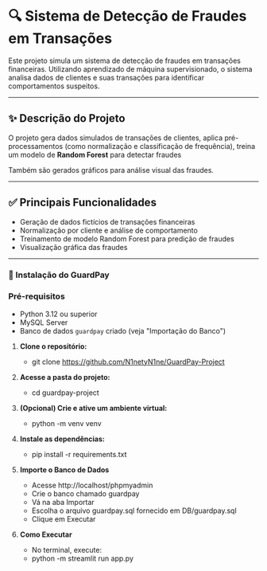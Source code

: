 # 🔍 Sistema de Detecção de Fraudes em Transações

Este projeto simula um sistema de detecção de fraudes em transações financeiras. Utilizando aprendizado de máquina supervisionado, 
o sistema analisa dados de clientes e suas transações para identificar comportamentos suspeitos.

---

## ✨ Descrição do Projeto

O projeto gera dados simulados de transações de clientes, aplica pré-processamentos (como normalização e classificação de frequência),
treina um modelo de **Random Forest** para detectar fraudes

Também são gerados gráficos para análise visual das fraudes.

---

## ✅ Principais Funcionalidades

- Geração de dados fictícios de transações financeiras
- Normalização por cliente e análise de comportamento
- Treinamento de modelo Random Forest para predição de fraudes
- Visualização gráfica das fraudes

---

### 🚀 Instalação do GuardPay

### Pré-requisitos

- Python 3.12 ou superior
- MySQL Server
- Banco de dados `guardpay` criado (veja "Importação do Banco")

1. **Clone o repositório:**
   - git clone https://github.com/N1netyN1ne/GuardPay-Project

2. **Acesse a pasta do projeto:**
    - cd guardpay-project

3. **(Opcional) Crie e ative um ambiente virtual:**
    - python -m venv venv

4. **Instale as dependências:**
    - pip install -r requirements.txt

5. **Importe o Banco de Dados** 
    - Acesse http://localhost/phpmyadmin
    - Crie o banco chamado guardpay
    - Vá na aba Importar
    - Escolha o arquivo guardpay.sql fornecido em DB/guardpay.sql
    - Clique em Executar
    
6. **Como Executar**
    - No terminal, execute:
    - python -m streamlit run app.py
 

